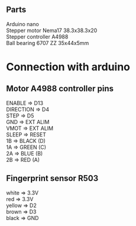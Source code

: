 ## Parts

Arduino nano  
Stepper motor Nema17 38.3x38.3x20   
Stepper controller A4988  
Ball bearing 6707 ZZ 35x44x5mm  

# Connection with arduino

## Motor A4988 controller pins
ENABLE    => D13  
DIRECTION => D4  
STEP      => D5  
GND       => EXT ALIM  
VMOT      => EXT ALIM  
SLEEP     => RESET  
1B        => BLACK (D)  
1A        => GREEN (C)  
2A        => BLUE (B)  
2B        => RED (A)  

## Fingerprint sensor R503
white  => 3.3V  
red    => 3.3V  
yellow => D2  
brown  => D3  
black  => GND  
